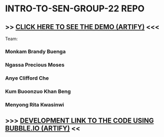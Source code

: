 # INTRO-TO-SEN-GROUP-22 REPO
## >> [CLICK HERE TO SEE THE DEMO (ARTIFY)](https://monkam.bubbleapps.io/version-test/?H=Home) <<<
Team:
### Monkam Brandy Buenga
### Ngassa Precious Moses
### Anye Clifford Che
### Kum Buoonzuo Khan Beng
### Menyong Rita Kwasinwi

## >>> [DEVELOPMENT LINK TO THE CODE USING BUBBLE.IO (ARTIFY)](https://bubble.io/page?id=monkam&tab=tabs-1&name=index) <<

